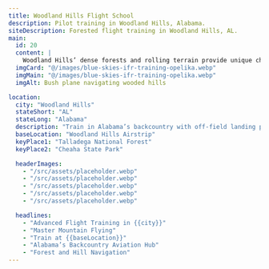 ```yaml
---
title: Woodland Hills Flight School
description: Pilot training in Woodland Hills, Alabama.
siteDescription: Forested flight training in Woodland Hills, AL.
main:
  id: 20
  content: |
    Woodland Hills’ dense forests and rolling terrain provide unique challenges for advanced pilots.
  imgCard: "@/images/blue-skies-ifr-training-opelika.webp"
  imgMain: "@/images/blue-skies-ifr-training-opelika.webp"
  imgAlt: Bush plane navigating wooded hills

location:
  city: "Woodland Hills"
  stateShort: "AL"
  stateLong: "Alabama"
  description: "Train in Alabama’s backcountry with off-field landing practice."
  baseLocation: "Woodland Hills Airstrip"
  keyPlace1: "Talladega National Forest"
  keyPlace2: "Cheaha State Park"

  headerImages:
    - "/src/assets/placeholder.webp"
    - "/src/assets/placeholder.webp"
    - "/src/assets/placeholder.webp"
    - "/src/assets/placeholder.webp"
    - "/src/assets/placeholder.webp"

  headlines:
    - "Advanced Flight Training in {{city}}"
    - "Master Mountain Flying"
    - "Train at {{baseLocation}}"
    - "Alabama’s Backcountry Aviation Hub"
    - "Forest and Hill Navigation"
---
```

